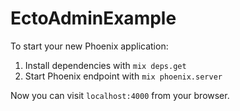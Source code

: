 # EctoAdminExample

To start your new Phoenix application:

1. Install dependencies with `mix deps.get`
2. Start Phoenix endpoint with `mix phoenix.server`

Now you can visit `localhost:4000` from your browser.
